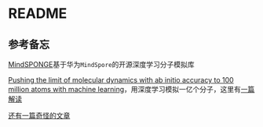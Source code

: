 # README

## 参考备忘

[MindSPONGE](https://gitee.com/mindspore/mindscience/tree/master/MindSPONGE)基于华为`MindSpore`的开源深度学习分子模拟库

[Pushing the limit of molecular dynamics with ab initio accuracy to 100 million atoms with machine learning](https://arxiv.org/pdf/2005.00223.pdf)，用深度学习模拟一亿个分子，这里有[一篇解读](https://zhuanlan.zhihu.com/p/139559620)

[还有一篇奇怪的文章](https://www.bilibili.com/read/cv12505828)

